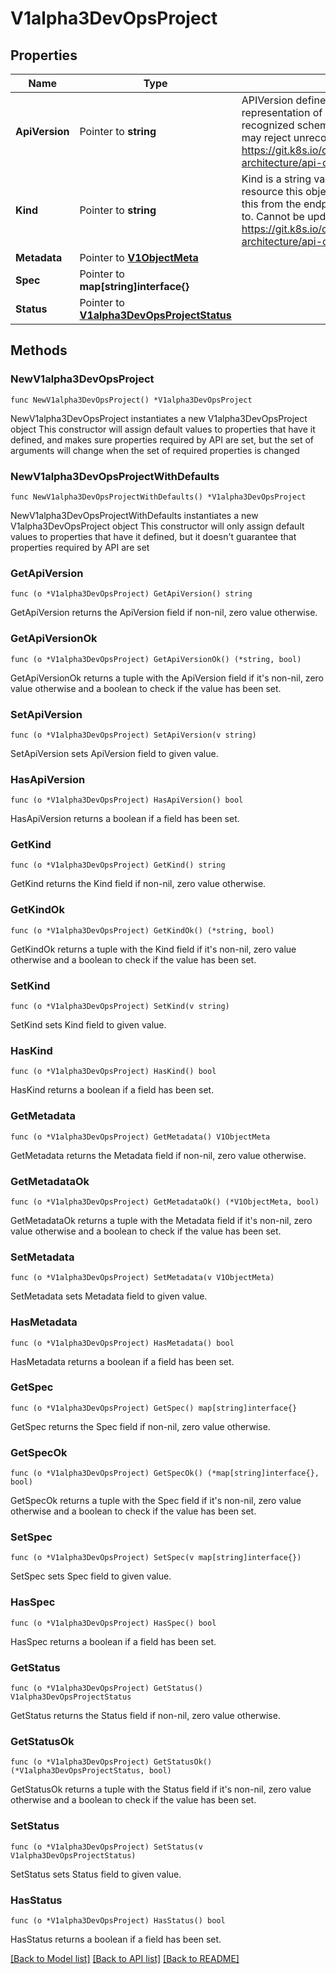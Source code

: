 # V1alpha3DevOpsProject

## Properties

Name | Type | Description | Notes
------------ | ------------- | ------------- | -------------
**ApiVersion** | Pointer to **string** | APIVersion defines the versioned schema of this representation of an object. Servers should convert recognized schemas to the latest internal value, and may reject unrecognized values. More info: https://git.k8s.io/community/contributors/devel/sig-architecture/api-conventions.md#resources | [optional] 
**Kind** | Pointer to **string** | Kind is a string value representing the REST resource this object represents. Servers may infer this from the endpoint the client submits requests to. Cannot be updated. In CamelCase. More info: https://git.k8s.io/community/contributors/devel/sig-architecture/api-conventions.md#types-kinds | [optional] 
**Metadata** | Pointer to [**V1ObjectMeta**](V1ObjectMeta.md) |  | [optional] 
**Spec** | Pointer to **map[string]interface{}** |  | [optional] 
**Status** | Pointer to [**V1alpha3DevOpsProjectStatus**](V1alpha3DevOpsProjectStatus.md) |  | [optional] 

## Methods

### NewV1alpha3DevOpsProject

`func NewV1alpha3DevOpsProject() *V1alpha3DevOpsProject`

NewV1alpha3DevOpsProject instantiates a new V1alpha3DevOpsProject object
This constructor will assign default values to properties that have it defined,
and makes sure properties required by API are set, but the set of arguments
will change when the set of required properties is changed

### NewV1alpha3DevOpsProjectWithDefaults

`func NewV1alpha3DevOpsProjectWithDefaults() *V1alpha3DevOpsProject`

NewV1alpha3DevOpsProjectWithDefaults instantiates a new V1alpha3DevOpsProject object
This constructor will only assign default values to properties that have it defined,
but it doesn't guarantee that properties required by API are set

### GetApiVersion

`func (o *V1alpha3DevOpsProject) GetApiVersion() string`

GetApiVersion returns the ApiVersion field if non-nil, zero value otherwise.

### GetApiVersionOk

`func (o *V1alpha3DevOpsProject) GetApiVersionOk() (*string, bool)`

GetApiVersionOk returns a tuple with the ApiVersion field if it's non-nil, zero value otherwise
and a boolean to check if the value has been set.

### SetApiVersion

`func (o *V1alpha3DevOpsProject) SetApiVersion(v string)`

SetApiVersion sets ApiVersion field to given value.

### HasApiVersion

`func (o *V1alpha3DevOpsProject) HasApiVersion() bool`

HasApiVersion returns a boolean if a field has been set.

### GetKind

`func (o *V1alpha3DevOpsProject) GetKind() string`

GetKind returns the Kind field if non-nil, zero value otherwise.

### GetKindOk

`func (o *V1alpha3DevOpsProject) GetKindOk() (*string, bool)`

GetKindOk returns a tuple with the Kind field if it's non-nil, zero value otherwise
and a boolean to check if the value has been set.

### SetKind

`func (o *V1alpha3DevOpsProject) SetKind(v string)`

SetKind sets Kind field to given value.

### HasKind

`func (o *V1alpha3DevOpsProject) HasKind() bool`

HasKind returns a boolean if a field has been set.

### GetMetadata

`func (o *V1alpha3DevOpsProject) GetMetadata() V1ObjectMeta`

GetMetadata returns the Metadata field if non-nil, zero value otherwise.

### GetMetadataOk

`func (o *V1alpha3DevOpsProject) GetMetadataOk() (*V1ObjectMeta, bool)`

GetMetadataOk returns a tuple with the Metadata field if it's non-nil, zero value otherwise
and a boolean to check if the value has been set.

### SetMetadata

`func (o *V1alpha3DevOpsProject) SetMetadata(v V1ObjectMeta)`

SetMetadata sets Metadata field to given value.

### HasMetadata

`func (o *V1alpha3DevOpsProject) HasMetadata() bool`

HasMetadata returns a boolean if a field has been set.

### GetSpec

`func (o *V1alpha3DevOpsProject) GetSpec() map[string]interface{}`

GetSpec returns the Spec field if non-nil, zero value otherwise.

### GetSpecOk

`func (o *V1alpha3DevOpsProject) GetSpecOk() (*map[string]interface{}, bool)`

GetSpecOk returns a tuple with the Spec field if it's non-nil, zero value otherwise
and a boolean to check if the value has been set.

### SetSpec

`func (o *V1alpha3DevOpsProject) SetSpec(v map[string]interface{})`

SetSpec sets Spec field to given value.

### HasSpec

`func (o *V1alpha3DevOpsProject) HasSpec() bool`

HasSpec returns a boolean if a field has been set.

### GetStatus

`func (o *V1alpha3DevOpsProject) GetStatus() V1alpha3DevOpsProjectStatus`

GetStatus returns the Status field if non-nil, zero value otherwise.

### GetStatusOk

`func (o *V1alpha3DevOpsProject) GetStatusOk() (*V1alpha3DevOpsProjectStatus, bool)`

GetStatusOk returns a tuple with the Status field if it's non-nil, zero value otherwise
and a boolean to check if the value has been set.

### SetStatus

`func (o *V1alpha3DevOpsProject) SetStatus(v V1alpha3DevOpsProjectStatus)`

SetStatus sets Status field to given value.

### HasStatus

`func (o *V1alpha3DevOpsProject) HasStatus() bool`

HasStatus returns a boolean if a field has been set.


[[Back to Model list]](../README.md#documentation-for-models) [[Back to API list]](../README.md#documentation-for-api-endpoints) [[Back to README]](../README.md)


